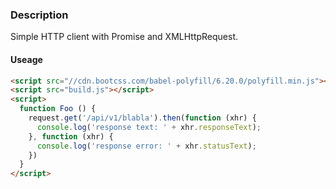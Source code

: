 ### Description

Simple HTTP client with Promise and XMLHttpRequest.

#### Useage
```html
<script src="//cdn.bootcss.com/babel-polyfill/6.20.0/polyfill.min.js"></script>
<script src="build.js"></script>
<script>
  function Foo () {
    request.get('/api/v1/blabla').then(function (xhr) {
      console.log('response text: ' + xhr.responseText);
    }, function (xhr) {
      console.log('response error: ' + xhr.statusText);
    })
  }
</script>
```
